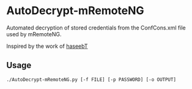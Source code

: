 # AutoDecrypt-mRemoteNG

Automated decryption of stored credentials from the ConfCons.xml file used by mRemoteNG.

Inspired by the work of [haseebT](https://github.com/haseebT/mRemoteNG-Decrypt)

## Usage

`./AutoDecrypt-mRemoteNG.py [-f FILE] [-p PASSWORD] [-o OUTPUT]`
